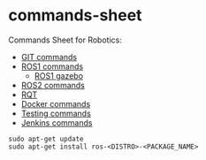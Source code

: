 # commands-sheet
Commands Sheet for Robotics:

- [GIT commands](git-commands.md)
- [ROS1 commands](ros1-commands.md)
  - [ROS1 gazebo](ros1-gazebo.md)
- [ROS2 commands](ros2-commands.md)
- [RQT](rqt-commands.md)
- [Docker commands](docker-commands.md)
- [Testing commands](testing-commands.md)
- [Jenkins commands](jenkins-commands.md)

```
sudo apt-get update
sudo apt-get install ros-<DISTRO>-<PACKAGE_NAME>
```